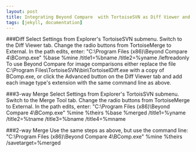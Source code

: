 ```yaml
---
layout: post
title: Integrating Beyond Compare  with TortoiseSVN as Diff Viewer and  3 way Merge Tool!
tags: [jekyll, documentation]
---
```



###Diff
Select Settings from Explorer's TortoiseSVN submenu.
Switch to the Diff Viewer tab.
Change the radio buttons from TortoiseMerge to External.
In the path edits, enter:
"C:\Program Files (x86)\Beyond Compare 4\BComp.exe" %base %mine /title1=%bname /title2=%yname /leftreadonly
To use Beyond Compare for image comparisons either replace the file C:\Program Files\TortoiseSVN\bin\TortoiseIDiff.exe with a copy of BComp.exe, or click the Advanced button on the Diff Viewer tab and add each image type's extension with the same command line as above.

###3-way Merge 
Select Settings from Explorer's TortoisSVN submenu.
Switch to the Merge Tool tab.
Change the radio buttons from TortoiseMerge to External.
In the path edits, enter:
"C:\Program Files (x86)\Beyond Compare 4\BComp.exe" %mine %theirs %base %merged /title1=%yname /title2=%tname /title3=%bname /title4=%mname

###2-way Merge
Use the same steps as above, but use the command line:
"C:\Program Files (x86)\Beyond Compare 4\BComp.exe" %mine %theirs /savetarget=%merged